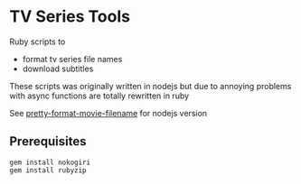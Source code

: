 TV Series Tools
===============

Ruby scripts to

- format tv series file names
- download subtitles

These scripts was originally written in nodejs but due to annoying problems with async functions are totally rewritten in ruby

See [pretty-format-movie-filename](https://github.com/dafi/pretty-format-movie-filename) for nodejs version

## Prerequisites

	gem install nokogiri
	gem install rubyzip

